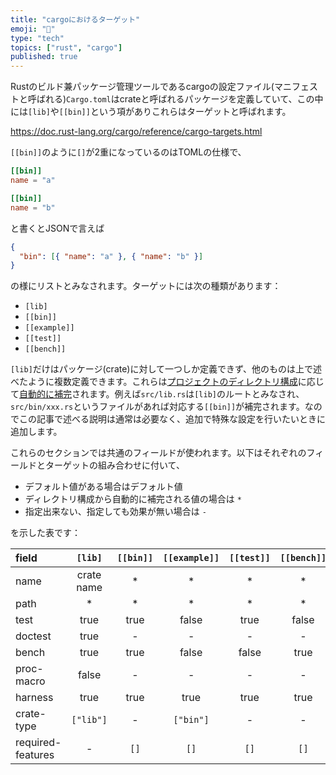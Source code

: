 ```yaml
---
title: "cargoにおけるターゲット"
emoji: "🎯"
type: "tech"
topics: ["rust", "cargo"]
published: true
---
```


Rustのビルド兼パッケージ管理ツールであるcargoの設定ファイル(マニフェストと呼ばれる)`Cargo.toml`はcrateと呼ばれるパッケージを定義していて、この中には`[lib]`や`[[bin]]`という項がありこれらはターゲットと呼ばれます。

https://doc.rust-lang.org/cargo/reference/cargo-targets.html

`[[bin]]`のように`[]`が2重になっているのはTOMLの仕様で、

```toml:Cargo.toml
[[bin]]
name = "a"

[[bin]]
name = "b"
```

と書くとJSONで言えば

```json
{
  "bin": [{ "name": "a" }, { "name": "b" }]
}
```

の様にリストとみなされます。ターゲットには次の種類があります：

- `[lib]`
- `[[bin]]`
- `[[example]]`
- `[[test]]`
- `[[bench]]`

`[lib]`だけはパッケージ(crate)に対して一つしか定義できず、他のものは上で述べたように複数定義できます。これらは[プロジェクトのディレクトリ構成](https://doc.rust-lang.org/cargo/guide/project-layout.html)に応じて[自動的に補完](https://doc.rust-lang.org/cargo/reference/cargo-targets.html#target-auto-discovery)されます。例えば`src/lib.rs`は`[lib]`のルートとみなされ、`src/bin/xxx.rs`というファイルがあれば対応する`[[bin]]`が補完されます。なのでこの記事で述べる説明は通常は必要なく、追加で特殊な設定を行いたいときに追加します。

これらのセクションでは共通のフィールドが使われます。以下はそれぞれのフィールドとターゲットの組み合わせに付いて、

- デフォルト値がある場合はデフォルト値
- ディレクトリ構成から自動的に補完される値の場合は `*`
- 指定出来ない、指定しても効果が無い場合は `-`

を示した表です：

| field             | `[lib]`      | `[[bin]]` | `[[example]]` | `[[test]]` | `[[bench]]` |
|:------------------|:------------:|:---------:|:-------------:|:----------:|:-----------:|
| name              | crate name   | *         | *             | *          | *           |
| path              | *            | *         | *             | *          | *           |
| test              | true         | true      | false         | true       | false       |
| doctest           | true         | -         | -             | -          | -           |
| bench             | true         | true      | false         | false      | true        |
| proc-macro        | false        | -         | -             | -          | -           |
| harness           | true         | true      | true          | true       | true        |
| crate-type        | `["lib"]`    | -         | `["bin"]`     | -          | -           |
| required-features | -            | `[]`      | `[]`          | `[]`       | `[]`        |


